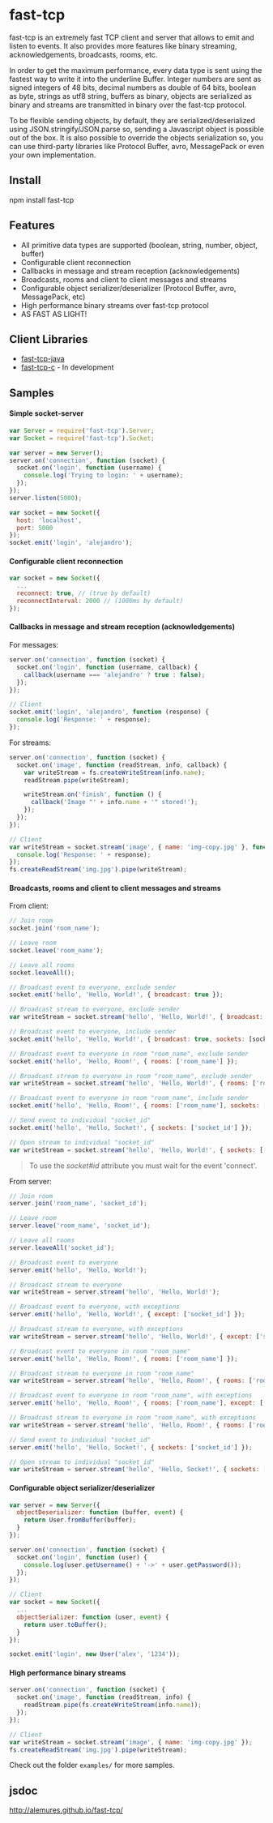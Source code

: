 fast-tcp
===

fast-tcp is an extremely fast TCP client and server that allows to emit and listen to events. It also provides more features like binary streaming, acknowledgements, broadcasts, rooms, etc.

In order to get the maximum performance, every data type is sent using the fastest way to write it into the underline Buffer. Integer numbers are sent as signed integers of 48 bits, decimal numbers as double of 64 bits, boolean as byte, strings as utf8 string, buffers as binary, objects are serialized as binary and streams are transmitted in binary over the fast-tcp protocol.

To be flexible sending objects, by default, they are serialized/deserialized using JSON.stringify/JSON.parse so, sending a Javascript object is possible out of the box. It is also possible to override the objects serialization so, you can use third-party libraries like Protocol Buffer, avro, MessagePack or even your own implementation.

## Install
npm install fast-tcp

## Features
* All primitive data types are supported (boolean, string, number, object, buffer)
* Configurable client reconnection
* Callbacks in message and stream reception (acknowledgements)
* Broadcasts, rooms and client to client messages and streams
* Configurable object serializer/deserializer (Protocol Buffer, avro, MessagePack, etc)
* High performance binary streams over fast-tcp protocol
* AS FAST AS LIGHT!

## Client Libraries
* [fast-tcp-java](https://github.com/alemures/fast-tcp-java)
* [fast-tcp-c](https://github.com/alemures/fast-tcp-c) - In development

## Samples

#### Simple socket-server
```javascript
var Server = require('fast-tcp').Server;
var Socket = require('fast-tcp').Socket;

var server = new Server();
server.on('connection', function (socket) {
  socket.on('login', function (username) {
    console.log('Trying to login: ' + username);
  });
});
server.listen(5000);

var socket = new Socket({
  host: 'localhost',
  port: 5000
});
socket.emit('login', 'alejandro');
```

#### Configurable client reconnection
```javascript
var socket = new Socket({
  ...
  reconnect: true, // (true by default)
  reconnectInterval: 2000 // (1000ms by default)
});
```

#### Callbacks in message and stream reception (acknowledgements)
For messages:
```javascript
server.on('connection', function (socket) {
  socket.on('login', function (username, callback) {
    callback(username === 'alejandro' ? true : false);
  });
});

// Client
socket.emit('login', 'alejandro', function (response) {
  console.log('Response: ' + response);
});
```
For streams:
```javascript
server.on('connection', function (socket) {
  socket.on('image', function (readStream, info, callback) {
    var writeStream = fs.createWriteStream(info.name);
    readStream.pipe(writeStream);

    writeStream.on('finish', function () {
      callback('Image "' + info.name + '" stored!');
    });
  });
});

// Client
var writeStream = socket.stream('image', { name: 'img-copy.jpg' }, function (response) {
  console.log('Response: ' + response);
});
fs.createReadStream('img.jpg').pipe(writeStream);
```

#### Broadcasts, rooms and client to client messages and streams
From client:
```javascript
// Join room
socket.join('room_name');

// Leave room
socket.leave('room_name');

// Leave all rooms
socket.leaveAll();

// Broadcast event to everyone, exclude sender
socket.emit('hello', 'Hello, World!', { broadcast: true });

// Broadcast stream to everyone, exclude sender
var writeStream = socket.stream('hello', 'Hello, World!', { broadcast: true });

// Broadcast event to everyone, include sender
socket.emit('hello', 'Hello, World!', { broadcast: true, sockets: [socket.id] });

// Broadcast event to everyone in room "room_name", exclude sender
socket.emit('hello', 'Hello, Room!', { rooms: ['room_name'] });

// Broadcast stream to everyone in room "room_name", exclude sender
var writeStream = socket.stream('hello', 'Hello, World!', { rooms: ['room_name'] });

// Broadcast event to everyone in room "room_name", include sender
socket.emit('hello', 'Hello, Room!', { rooms: ['room_name'], sockets: [socket.id] });

// Send event to individual "socket_id"
socket.emit('hello', 'Hello, Socket!', { sockets: ['socket_id'] });

// Open stream to individual "socket_id"
var writeStream = socket.stream('hello', 'Hello, World!', { sockets: ['socket_id'] });
```
> To use the *socket#id* attribute you must wait for the event 'connect'.

From server:
```javascript
// Join room
server.join('room_name', 'socket_id');

// Leave room
server.leave('room_name', 'socket_id');

// Leave all rooms
server.leaveAll('socket_id');

// Broadcast event to everyone
server.emit('hello', 'Hello, World!');

// Broadcast stream to everyone
var writeStream = server.stream('hello', 'Hello, World!');

// Broadcast event to everyone, with exceptions
server.emit('hello', 'Hello, World!', { except: ['socket_id'] });

// Broadcast stream to everyone, with exceptions
var writeStream = server.stream('hello', 'Hello, World!', { except: ['socket_id'] });

// Broadcast event to everyone in room "room_name"
server.emit('hello', 'Hello, Room!', { rooms: ['room_name'] });

// Broadcast stream to everyone in room "room_name"
var writeStream = server.stream('hello', 'Hello, Room!', { rooms: ['room_name'] });

// Broadcast event to everyone in room "room_name", with exceptions
server.emit('hello', 'Hello, Room!', { rooms: ['room_name'], except: ['socket_id'] });

// Broadcast stream to everyone in room "room_name", with exceptions
var writeStream = server.stream('hello', 'Hello, Room!', { rooms: ['room_name'], except: ['socket_id'] });

// Send event to individual "socket_id"
server.emit('hello', 'Hello, Socket!', { sockets: ['socket_id'] });

// Open stream to individual "socket_id"
var writeStream = server.stream('hello', 'Hello, Socket!', { sockets: ['socket_id'] });
```

#### Configurable object serializer/deserializer
```javascript
var server = new Server({
  objectDeserializer: function (buffer, event) {
    return User.fromBuffer(buffer);
  }
});

server.on('connection', function (socket) {
  socket.on('login', function (user) {
    console.log(user.getUsername() + '->' + user.getPassword());
  });
});

// Client
var socket = new Socket({
  ...
  objectSerializer: function (user, event) {
    return user.toBuffer();
  }
});

socket.emit('login', new User('alex', '1234'));
```

#### High performance binary streams
```javascript
server.on('connection', function (socket) {
  socket.on('image', function (readStream, info) {
    readStream.pipe(fs.createWriteStream(info.name));
  });
});

// Client
var writeStream = socket.stream('image', { name: 'img-copy.jpg' });
fs.createReadStream('img.jpg').pipe(writeStream);
```

Check out the folder `examples/` for more samples.

## jsdoc
http://alemures.github.io/fast-tcp/

